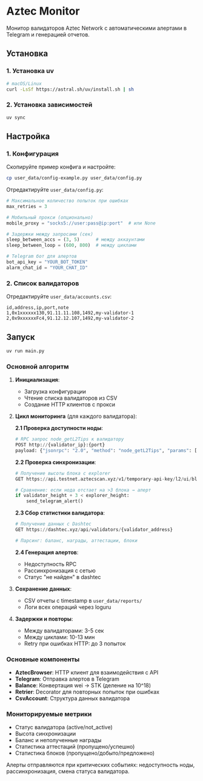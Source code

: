# Aztec Monitor

Монитор валидаторов Aztec Network с автоматическими алертами в Telegram и генерацией отчетов.

## Установка

### 1. Установка uv
```bash
# macOS/Linux
curl -LsSf https://astral.sh/uv/install.sh | sh
```

### 2. Установка зависимостей
```bash
uv sync
```

## Настройка

### 1. Конфигурация
Скопируйте пример конфига и настройте:
```bash
cp user_data/config-example.py user_data/config.py
```

Отредактируйте `user_data/config.py`:
```python
# Максимальное количество попыток при ошибках
max_retries = 3

# Мобильный прокси (опционально)
mobile_proxy = "socks5://user:pass@ip:port"  # или None

# Задержки между запросами (сек)
sleep_between_accs = (3, 5)      # между аккаунтами
sleep_between_loop = (600, 800)  # между циклами

# Telegram бот для алертов
bot_api_key = "YOUR_BOT_TOKEN"
alarm_chat_id = "YOUR_CHAT_ID"
```

### 2. Список валидаторов
Отредактируйте `user_data/accounts.csv`:
```csv
id,address,ip,port,note
1,0x1xxxxxx130,91.11.11.108,1492,my-validator-1
2,0x9xxxxxxFc4,91.12.12.107,1492,my-validator-2
```

## Запуск

```bash
uv run main.py
```

### Основной алгоритм

1. **Инициализация**:
   - Загрузка конфигурации
   - Чтение списка валидаторов из CSV
   - Создание HTTP клиентов с прокси

2. **Цикл мониторинга** (для каждого валидатора):
   
   **2.1 Проверка доступности ноды**:
   ```python
   # RPC запрос node_getL2Tips к валидатору
   POST http://{validator_ip}:{port}
   payload: {"jsonrpc": "2.0", "method": "node_getL2Tips", "params": [], "id": 67}
   ```
   
   **2.2 Проверка синхронизации**:
   ```python
   # Получение высоты блока с explorer
   GET https://api.testnet.aztecscan.xyz/v1/temporary-api-key/l2/ui/blocks-for-table
   
   # Сравнение: если нода отстает на >3 блока → алерт
   if validator_height + 3 < explorer_height:
       send_telegram_alert()
   ```
   
   **2.3 Сбор статистики валидатора**:
   ```python
   # Получение данных с Dashtec
   GET https://dashtec.xyz/api/validators/{validator_address}
   
   # Парсинг: баланс, награды, аттестации, блоки
   ```
   
   **2.4 Генерация алертов**:
   - Недоступность RPC
   - Рассинхронизация с сетью  
   - Статус "не найден" в dashtec

3. **Сохранение данных**:
   - CSV отчеты с timestamp в `user_data/reports/`
   - Логи всех операций через loguru

4. **Задержки и повторы**:
   - Между валидаторами: 3-5 сек
   - Между циклами: 10-13 мин
   - Retry при ошибках HTTP: до 3 попыток

### Основные компоненты

- **AztecBrowser**: HTTP клиент для взаимодействия с API
- **Telegram**: Отправка алертов в Telegram
- **Balance**: Конвертация wei → STK (деление на 10^18)
- **Retrier**: Decorator для повторных попыток при ошибках
- **CsvAccount**: Структура данных валидатора

### Мониторируемые метрики

- Статус валидатора (active/not_active)
- Высота синхронизации 
- Баланс и неполученные награды
- Статистика аттестаций (пропущено/успешно)
- Статистика блоков (пропущено/добыто/предложено)

Алерты отправляются при критических событиях: недоступность ноды, рассинхронизация, смена статуса валидатора.
